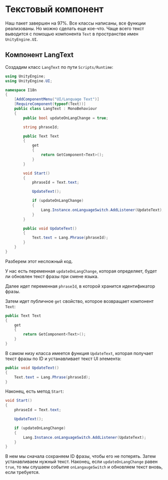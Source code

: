 # Текстовый компонент

Наш пакет завершен на 97%. Все классы написаны, все функции реализованы. Но можно сделать еще кое-что. Чаще всего текст выводится с помощью компонента `Text` в пространстве имен `UnityEngine.UI`.

## Компонент LangText

Создадим класс `LangText` по пути `Scripts/Runtime`:

```csharp
using UnityEngine;
using UnityEngine.UI;

namespace I18n
{
    [AddComponentMenu("UI/Language Text")]
    [RequireComponent(typeof(Text))]
    public class LangText : MonoBehaviour
    {
        public bool updateOnLangChange = true;

        string phraseId;

        public Text Text
        {
            get
            {
                return GetComponent<Text>();
            }
        }

        void Start()
        {
            phraseId = Text.text;

            UpdateText();

            if (updateOnLangChange)
            {
                Lang.Instance.onLanguageSwitch.AddListener(UpdateText);
            }
        }

        public void UpdateText()
        {
            Text.text = Lang.Phrase(phraseId);
        }
    }
}
```

Разберем этот несложный код.

У нас есть переменная `updateOnLangChange`, которая определяет, будет ли обновлен текст фразы при смене языка.

Далее идет переменная `phraseId`, в которой хранится идентификатор фразы.

Затем идет публичное `get` свойство, которое возвращает компонент `Text`:

```csharp
public Text Text
{
    get
    {
        return GetComponent<Text>();
    }
}
```

В самом низу класса имеется функция `UpdateText`, которая получает текст фразы по ID и устанавливает текст UI элемента:

```csharp
public void UpdateText()
{
    Text.text = Lang.Phrase(phraseId);
}
```

Наконец, есть метод `Start`:

```csharp
void Start()
{
    phraseId = Text.text;

    UpdateText();

    if (updateOnLangChange)
    {
        Lang.Instance.onLanguageSwitch.AddListener(UpdateText);
    }
}
```

В нем мы сначала сохраняем ID фразы, чтобы его не потерять. Затем устанавливаем нужный текст. Наконец, если `updateOnLangChange` равен `true`, то мы слушаем событие `onLangaugeSwitch` и обновляем текст вновь, если требуется.